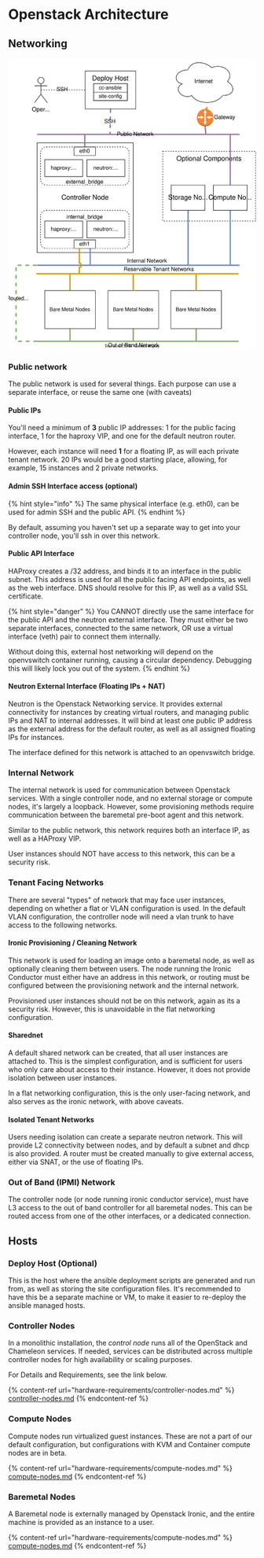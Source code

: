 # Openstack Architecture

## Networking

![](<../.gitbook/assets/CiaB Network.drawio.svg>)

### Public network

The public network is used for several things. Each purpose can use a separate interface, or reuse the same one (with caveats)

#### Public IPs

You'll need a minimum of **3** public IP addresses: 1 for the public facing interface, 1 for the haproxy VIP, and one for the default neutron router.

However, each instance will need **1** for a floating IP, as will each private tenant network. 20 IPs would be a good starting place, allowing, for example, 15 instances and 2 private networks.

#### Admin SSH Interface access (optional)

{% hint style="info" %}
The same physical interface (e.g. eth0), can be used for admin SSH and the public API.
{% endhint %}

By default, assuming you haven't set up a separate way to get into your controller node, you'll ssh in over this network.

#### Public API Interface

HAProxy creates a /32 address, and binds it to an interface in the public subnet. This address is used for all the public facing API endpoints, as well as the web interface. DNS should resolve for this IP, as well as a valid SSL certificate.

{% hint style="danger" %}
You CANNOT directly use the same interface for the public API and the neutron external interface. They must either be two separate interfaces, connected to the same network, OR use a virtual interface (veth) pair to connect them internally.

Without doing this, external host networking will depend on the openvswitch container running, causing a circular dependency. Debugging this will likely lock you out of the system.
{% endhint %}

#### Neutron External Interface (Floating IPs + NAT)

Neutron is the Openstack Networking service. It provides external connectivity for instances by creating virtual routers, and managing public IPs and NAT to internal addresses. It will bind at least one public IP address as the external address for the default router, as well as all assigned floating IPs for instances.

The interface defined for this network is attached to an openvswitch bridge.

### Internal Network

The internal network is used for communication between Openstack services. With a single controller node, and no external storage or compute nodes, it's largely a loopback. However, some provisioning methods require communication between the baremetal pre-boot agent and this network.

Similar to the public network, this network requires both an interface IP, as well as a HAProxy VIP.

User instances should NOT have access to this network, this can be a security risk.

### Tenant Facing Networks

There are several "types" of network that may face user instances, depending on whether a flat or VLAN configuration is used. In the default VLAN configuration, the controller node will need a vlan trunk to have access to the following networks.

#### Ironic Provisioning / Cleaning Network

This network is used for loading an image onto a baremetal node, as well as optionally cleaning them between users. The node running the Ironic Conductor must either have an address in this network, or routing must be configured between the provisioning network and the internal network.

Provisioned user instances should not be on this network, again as its a security risk. However, this is unavoidable in the flat networking configuration.

#### Sharednet

A default shared network can be created, that all user instances are attached to. This is the simplest configuration, and is sufficient for users who only care about access to their instance. However, it does not provide isolation between user instances.

In a flat networking configuration, this is the only user-facing network, and also serves as the ironic network, with above caveats.

#### Isolated Tenant Networks

Users needing isolation can create a separate neutron network. This will provide L2 connectivity between nodes, and by default a subnet and dhcp is also provided. A router must be created manually to give external access, either via SNAT, or the use of floating IPs.

### Out of Band (IPMI) Network

The controller node (or node running ironic conductor service), must have L3 access to the out of band controller for all baremetal nodes. This can be routed access from one of the other interfaces, or a dedicated connection.

## Hosts

### Deploy Host (Optional)

This is the host where the ansible deployment scripts are generated and run from, as well as storing the site configuration files. It's recommended to have this be a separate machine or VM, to make it easier to re-deploy the ansible managed hosts.

### Controller Nodes

In a monolithic installation, the _control node_ runs all of the OpenStack and Chameleon services. If needed, services can be distributed across multiple controller nodes for high availability or scaling purposes.

For Details and Requirements, see the link below.

{% content-ref url="hardware-requirements/controller-nodes.md" %}
[controller-nodes.md](hardware-requirements/controller-nodes.md)
{% endcontent-ref %}

### Compute Nodes

Compute nodes run virtualized guest instances. These are not a part of our default configuration, but configurations with KVM and Container compute nodes are in beta.

{% content-ref url="hardware-requirements/compute-nodes.md" %}
[compute-nodes.md](hardware-requirements/compute-nodes.md)
{% endcontent-ref %}

### **Baremetal Nodes**

A Baremetal node is externally managed by Openstack Ironic, and the entire machine is provided as an instance to a user.

{% content-ref url="hardware-requirements/compute-nodes.md" %}
[compute-nodes.md](hardware-requirements/compute-nodes.md)
{% endcontent-ref %}

